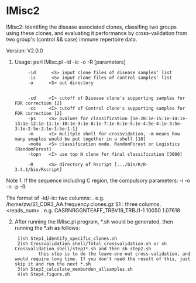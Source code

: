 # IMisc2
IMisc2: Identifing the disease associated clones, classifing two groups using these clones, and evaluating it performance by cross-validation from two group's (control && case) immune repertoire data.

Version: V2.0.0

1. Usage:
perl IMisc.pl   -id -ic -o -R [parameters]

            -id      <S> input clone files of disease samples' list
            -ic      <S> input clone files of control samples' list
            -o      <S> out directory


            -cd     <I> cutoff of Disease clone's supporting samples for FDR correction [2]
            -cc     <I> cutoff of Control clone's supporting samples for FDR correction [2]
            -ps     <S> pvalues for classification [1e-20:1e-15:1e-14:1e-13:1e-12:1e-11:1e-10:1e-9:1e-8:1e-7:1e-6:1e-5:1e-4:5e-4:1e-3:5e-3:1e-2:5e-2:1e-1:5e-1:1]
            -m      <I> mulitple shell for crossvidation, -m means how many smaples would be put together in a shell [10]
            -mode   <S> classification mode. RandomForest or Logistics [RandomForest]
            -topn   <I> use top N clone for final classification [3000]

            -R      <S> directory of Rscript [.../bin/R/R-3.4.1/bin/Rscript]

Note
            1. If the sequence including C region, the compulsory parameters: -i -o -n -p -R

The format of -id/-ic: two columns: <path of clone files> <sample name>. e.g. /home/zw/S1_CDR3_AA.frequency.clones.gz S1
        <path of clone files>: three columns, <clone> <reads_num> <frequency>. e.g. CASRNRGGNTEAFF_TRBV19_TRBJ1-1   10050   1.07618


2. After running the IMisc.pl program, *.sh would be generated, then running the *.sh as follows:

        1)sh Step1_identify_specific_clones.sh
        2)sh Crossvalidation_shell/Total_crossvalidation.sh or sh Crossvalidation_shell/step1*.sh and then sh step2.sh
                this step is to do the leave-one-out cross-validation, and would require long time. If you don't need the result of this, just skip it and run the next *.sh
        3)sh Step3_calculate_memburden_allsamples.sh
        4)sh Step4.figure.sh
